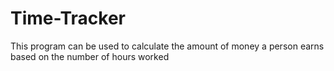 # Time-Tracker
This program can be used to calculate the amount of money a person earns based on the number of hours worked
